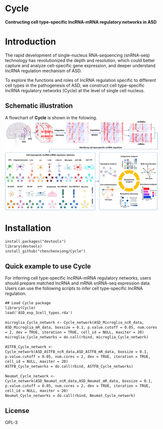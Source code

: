 # Cycle
**Contructing cell type-specific lncRNA-mRNA regulatory networks in ASD**

# Introduction

The rapid development of single-nucleus RNA-sequencing (snRNA-seq) technology has revolutionized the depth and resolution, which could better capture and analyze cell-specific gene expression, and deeper understand lncRNA regulation mechanism of ASD.

To explore the functions and roles of lncRNA regulation specific to different cell types in the pathogenesis of ASD, we construct cell type-specific lncRNA regulatory networks (Cycle) at the level of single cell nucleus.


## Schematic illustration

A flowchart of **Cycle** is shown in the folowing.
![](https://github.com/chenchenxiong/Cycle/blob/main/Cycle_flowchart.png)


# Installation
```{r echo=FALSE, results='hide', message=FALSE}
install.packages("devtools")
library(devtools)
install_github("chenchenxiong/Cycle")
```
## Quick example to use Cycle
For inferring cell type-specific lncRNA-mRNA regulatory networks, users should prepare matched lncRNA and mRNA snRNA-seq expression data. Users can use the following scripts to infer cell type-specific lncRNA regulation. 

```{r echo=FALSE, results='hide', message=FALSE}
## Load Cycle package
library(Cycle)
load('ASD_exp_3cell_types.rda')

microglia_Cycle_network <- Cycle_network(ASD_Microglia_ncR_data, ASD_Microglia_mR_data, boxsize = 0.1, p.value.cutoff = 0.05, num.cores = 2, dev = TRUE, iteration = TRUE, cell_id = NULL, maxiter = 20)
microglia_Cycle_networks = do.call(rbind, microglia_Cycle_network)

ASTFB_Cycle_network <- Cycle_network(ASD_ASTFB_ncR_data,ASD_ASTFB_mR_data, boxsize = 0.1, p.value.cutoff = 0.05, num.cores = 2, dev = TRUE, iteration = TRUE, cell_id = NULL, maxiter = 20)
ASTFB_Cycle_networks = do.call(rbind, ASTFB_Cycle_networks)

Neumat_Cycle_network <- Cycle_network(ASD_Neumat_ncR_data,ASD_Neumat_mR_data, boxsize = 0.1, p.value.cutoff = 0.05, num.cores = 2, dev = TRUE, iteration = TRUE, cell_id = NULL, maxiter = 20)
Neumat_Cycle_networks = do.call(rbind, Neumat_Cycle_network)

```

## License
GPL-3
